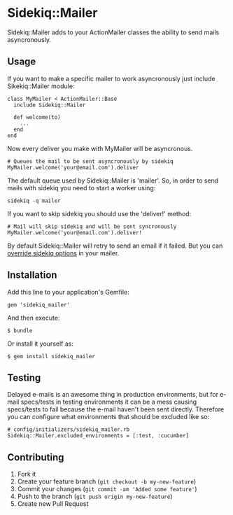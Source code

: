 # Sidekiq::Mailer

Sidekiq::Mailer adds to your ActionMailer classes the ability to send mails asyncronously.

## Usage

If you want to make a specific mailer to work asyncronously just include Sikekiq::Mailer module:

    class MyMailer < ActionMailer::Base
      include Sidekiq::Mailer

      def welcome(to)
        ...
      end
    end

Now every deliver you make with MyMailer will be asyncronous.

    # Queues the mail to be sent asyncronously by sidekiq
    MyMailer.welcome('your@email.com').deliver

The default queue used by Sidekiq::Mailer is 'mailer'. So, in order to send mails with sidekiq you need to start a worker using:

    sidekiq -q mailer

If you want to skip sidekiq you should use the 'deliver!' method:

    # Mail will skip sidekiq and will be sent syncronously
    MyMailer.welcome('your@email.com').deliver!

By default Sidekiq::Mailer will retry to send an email if it failed. But you can [override sidekiq options](https://github.com/andersondias/sidekiq_mailer/wiki/Overriding-sidekiq-options) in your mailer.

## Installation

Add this line to your application's Gemfile:

    gem 'sidekiq_mailer'

And then execute:

    $ bundle

Or install it yourself as:

    $ gem install sidekiq_mailer

## Testing

Delayed e-mails is an awesome thing in production environments, but for e-mail specs/tests in testing environments it can be a mess causing specs/tests to fail because the e-mail haven't been sent directly. Therefore you can configure what environments that should be excluded like so:

    # config/initializers/sidekiq_mailer.rb
    Sidekiq::Mailer.excluded_environments = [:test, :cucumber]

## Contributing

1. Fork it
2. Create your feature branch (`git checkout -b my-new-feature`)
3. Commit your changes (`git commit -am 'Added some feature'`)
4. Push to the branch (`git push origin my-new-feature`)
5. Create new Pull Request
